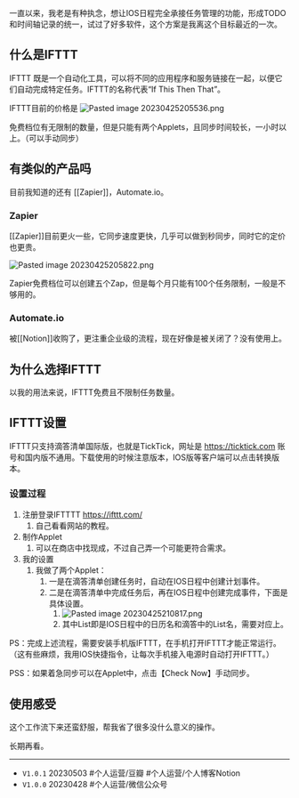 

一直以来，我老是有种执念，想让IOS日程完全承接任务管理的功能，形成TODO和时间轴记录的统一，试过了好多软件，这个方案是我离这个目标最近的一次。

## 什么是IFTTT
IFTTT 既是一个自动化工具，可以将不同的应用程序和服务链接在一起，以便它们自动完成特定任务。IFTTT的名称代表“If This Then That”。

IFTTT目前的价格是
![Pasted image 20230425205536.png](https://s2.loli.net/2023/04/25/DpWxTVoqkeRzrMg.png)

免费档位有无限制的数量，但是只能有两个Applets，且同步时间较长，一小时以上。（可以手动同步）

## 有类似的产品吗
目前我知道的还有 [[Zapier]]，Automate.io。

### Zapier

[[Zapier]]目前更火一些，它同步速度更快，几乎可以做到秒同步，同时它的定价也更贵。

![Pasted image 20230425205822.png](https://s2.loli.net/2023/04/25/egmsOPklSzhJVt5.png)

Zapier免费档位可以创建五个Zap，但是每个月只能有100个任务限制，一般是不够用的。

### Automate.io

被[[Notion]]收购了，更注重企业级的流程，现在好像是被关闭了？没有使用上。

## 为什么选择IFTTT
以我的用法来说，IFTTT免费且不限制任务数量。

## IFTTT设置
IFTTT只支持滴答清单国际版，也就是TickTick，网址是 https://ticktick.com 账号和国内版不通用。下载使用的时候注意版本，IOS版等客户端可以点击转换版本。

### 设置过程

1. 注册登录IFTTTT https://ifttt.com/
	1. 自己看看网站的教程。
2. 制作Applet
	1. 可以在商店中找现成，不过自己弄一个可能更符合需求。
3. 我的设置
	1. 我做了两个Applet：
		1. 一是在滴答清单创建任务时，自动在IOS日程中创建计划事件。
		2. 二是在滴答清单中完成任务后，再在IOS日程中创建完成事件，下面是具体设置。
			1. ![Pasted image 20230425210817.png](https://s2.loli.net/2023/04/25/dFNAYa4SIechVE8.png)
			2. 其中List即是IOS日程中的日历名和滴答中的List名，需要对应上。

PS：完成上述流程，需要安装手机版IFTTT，在手机打开IFTTT才能正常运行。（这有些麻烦，我用IOS快捷指令，让每次手机接入电源时自动打开IFTTT。）

PSS：如果着急同步可以在Applet中，点击【Check Now】手动同步。

## 使用感受
这个工作流下来还蛮舒服，帮我省了很多没什么意义的操作。

长期再看。

---

- `V1.0.1` 20230503 #个人运营/豆瓣  #个人运营/个人博客Notion
- `V1.0.0` 20230428 #个人运营/微信公众号